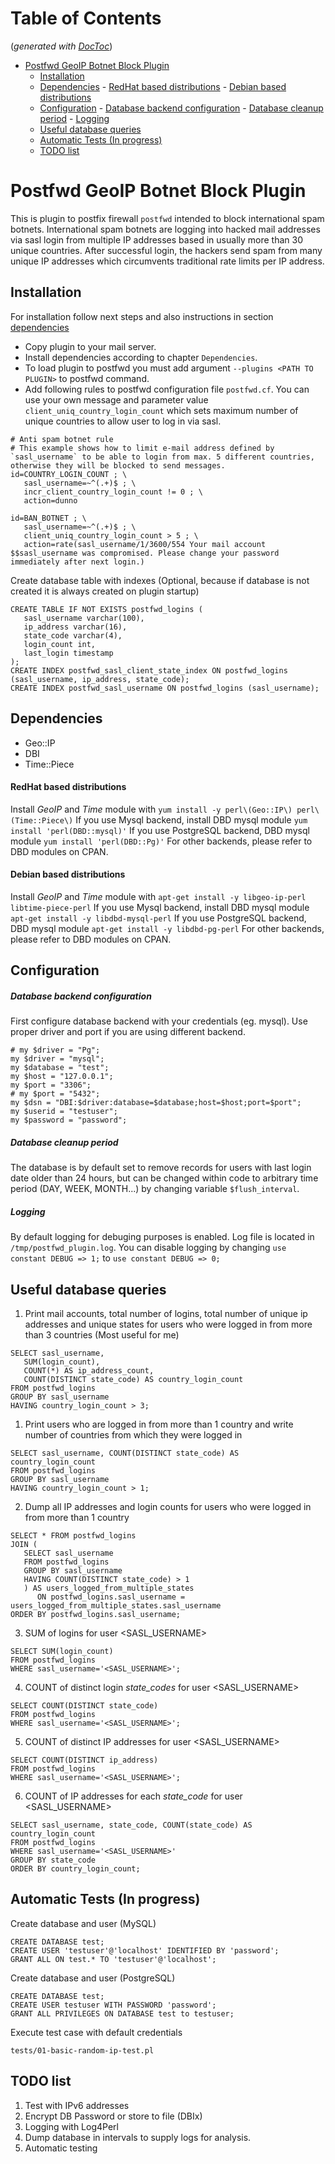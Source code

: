 # **Table of Contents**

(*generated with [DocToc](http://doctoc.herokuapp.com/)*)
- [Postfwd GeoIP Botnet Block Plugin](#)
   - [Installation](#)
   - [Dependencies](#)
         - [RedHat based distributions](#)
         - [Debian based distributions](#)
   - [Configuration](#)
            - [Database backend configuration](#)
            - [Database cleanup period](#)
            - [Logging](#)
   - [Useful database queries](#)
   - [Automatic Tests (In progress)](#)
   - [TODO list](#)

# Postfwd GeoIP Botnet Block Plugin

This is plugin to postfix firewall `postfwd` intended to block international spam botnets. International spam botnets are logging into hacked mail addresses via sasl login from multiple IP addresses based in usually more than 30 unique countries. After successful login, the hackers send spam from many unique IP addresses which circumvents traditional rate limits per IP address.

## Installation

For installation follow next steps and also instructions in section [dependencies](#dependencies)
- Copy plugin to your mail server. 
- Install dependencies according to chapter `Dependencies`. 
- To load plugin to postfwd you must add argument `--plugins <PATH TO PLUGIN>` to postfwd command. 
- Add following rules to postfwd configuration file `postfwd.cf`. You can use your own message and parameter value `client_uniq_country_login_count` which sets maximum number of unique countries to allow user to log in via sasl. 

```
# Anti spam botnet rule
# This example shows how to limit e-mail address defined by `sasl_username` to be able to login from max. 5 different countries, otherwise they will be blocked to send messages.
id=COUNTRY_LOGIN_COUNT ; \
   sasl_username=~^(.+)$ ; \
   incr_client_country_login_count != 0 ; \
   action=dunno

id=BAN_BOTNET ; \
   sasl_username=~^(.+)$ ; \
   client_uniq_country_login_count > 5 ; \
   action=rate(sasl_username/1/3600/554 Your mail account $$sasl_username was compromised. Please change your password immediately after next login.)
```

Create database table with indexes (Optional, because if database is not created it is always created on plugin startup)

```
CREATE TABLE IF NOT EXISTS postfwd_logins (
   sasl_username varchar(100),
   ip_address varchar(16),
   state_code varchar(4),
   login_count int,
   last_login timestamp
);
CREATE INDEX postfwd_sasl_client_state_index ON postfwd_logins (sasl_username, ip_address, state_code);
CREATE INDEX postfwd_sasl_username ON postfwd_logins (sasl_username);
```

## Dependencies

* Geo::IP
* DBI
* Time::Piece


#### RedHat based distributions 

Install *GeoIP* and *Time* module with `yum install -y perl\(Geo::IP\) perl\(Time::Piece\)`
If you use Mysql backend, install DBD mysql module `yum install 'perl(DBD::mysql)'`
If you use PostgreSQL backend, DBD mysql module `yum install 'perl(DBD::Pg)'`
For other backends, please refer to DBD modules on CPAN.

#### Debian based distributions 

Install *GeoIP* and *Time* module with `apt-get install -y libgeo-ip-perl libtime-piece-perl`
If you use Mysql backend, install DBD mysql module `apt-get install -y libdbd-mysql-perl`
If you use PostgreSQL backend, DBD mysql module `apt-get install -y libdbd-pg-perl`
For other backends, please refer to DBD modules on CPAN.


## Configuration

##### Database backend configuration

First configure database backend with your credentials (eg. mysql). Use proper driver and port if you are using different backend.

```
# my $driver = "Pg"; 
my $driver = "mysql"; 
my $database = "test";
my $host = "127.0.0.1";
my $port = "3306";
# my $port = "5432";
my $dsn = "DBI:$driver:database=$database;host=$host;port=$port";
my $userid = "testuser";
my $password = "password";
```
##### Database cleanup period

The database is by default set to remove records for users with last login date older than 24 hours, but can be changed within code to arbitrary time period (DAY, WEEK, MONTH...) by changing variable `$flush_interval`.

##### Logging

By default logging for debuging purposes is enabled. Log file is located in `/tmp/postfwd_plugin.log`.
You can disable logging by changing `use constant DEBUG => 1;` to `use constant DEBUG => 0;`

## Useful database queries 

1. Print mail accounts, total number of logins, total number of unique ip addresses and unique states for users who were logged in from more than 3 countries (Most useful for me)
```
SELECT sasl_username, 
   SUM(login_count), 
   COUNT(*) AS ip_address_count, 
   COUNT(DISTINCT state_code) AS country_login_count 
FROM postfwd_logins 
GROUP BY sasl_username 
HAVING country_login_count > 3;
```

1. Print users who are logged in from more than 1 country and write number of countries from which they were logged in
```
SELECT sasl_username, COUNT(DISTINCT state_code) AS country_login_count 
FROM postfwd_logins 
GROUP BY sasl_username 
HAVING country_login_count > 1;
```

2. Dump all IP addresses and login counts for users who were logged in from more than 1 country
```
SELECT * FROM postfwd_logins 
JOIN (
   SELECT sasl_username 
   FROM postfwd_logins 
   GROUP BY sasl_username 
   HAVING COUNT(DISTINCT state_code) > 1
   ) AS users_logged_from_multiple_states 
      ON postfwd_logins.sasl_username = users_logged_from_multiple_states.sasl_username 
ORDER BY postfwd_logins.sasl_username;
```

3. SUM of logins for user <SASL_USERNAME>
```
SELECT SUM(login_count) 
FROM postfwd_logins 
WHERE sasl_username='<SASL_USERNAME>';
```

4. COUNT of distinct login *state_codes* for user <SASL_USERNAME>
```
SELECT COUNT(DISTINCT state_code) 
FROM postfwd_logins 
WHERE sasl_username='<SASL_USERNAME>';
```

5. COUNT of distinct IP addresses for user <SASL_USERNAME>
```
SELECT COUNT(DISTINCT ip_address) 
FROM postfwd_logins 
WHERE sasl_username='<SASL_USERNAME>';
```

6. COUNT of IP addresses for each *state_code* for user <SASL_USERNAME>
```
SELECT sasl_username, state_code, COUNT(state_code) AS country_login_count 
FROM postfwd_logins 
WHERE sasl_username='<SASL_USERNAME>' 
GROUP BY state_code 
ORDER BY country_login_count;
```

## Automatic Tests (In progress)

Create database and user (MySQL)

```
CREATE DATABASE test;
CREATE USER 'testuser'@'localhost' IDENTIFIED BY 'password';
GRANT ALL ON test.* TO 'testuser'@'localhost';
```

Create database and user (PostgreSQL)

```
CREATE DATABASE test;
CREATE USER testuser WITH PASSWORD 'password';
GRANT ALL PRIVILEGES ON DATABASE test to testuser;
```

Execute test case with default credentials

```
tests/01-basic-random-ip-test.pl
```

## TODO list

1. Test with IPv6 addresses
2. Encrypt DB Password or store to file (DBIx)
3. Logging with Log4Perl
4. Dump database in intervals to supply logs for analysis.
5. Automatic testing

